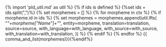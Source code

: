 {% import 'pld_util.md' as util %}
{% if ids is defined %}
{%set ids = ids.split(",")%}
{% set morphemes = [] %}
{% for morpheme in ctx %}
{% if morpheme.id in ids %}
{% set morphemes = morphemes.append(util.lfts(
    "_"+morpheme["Name"]+"_",
    entity=morpheme,
    translation=translation,
    source=source,
    with_language=with_language,
    with_source=with_source,
    with_translation=with_translation,
)) %}
{% endif %}
{% endfor %}
{{ comma_and_list(morphemes)}}{%endif%}